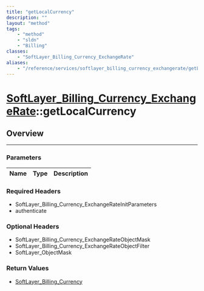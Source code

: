 ```yaml
---
title: "getLocalCurrency"
description: ""
layout: "method"
tags:
    - "method"
    - "sldn"
    - "Billing"
classes:
    - "SoftLayer_Billing_Currency_ExchangeRate"
aliases:
    - "/reference/services/softlayer_billing_currency_exchangerate/getLocalCurrency"
---
```

# [SoftLayer_Billing_Currency_ExchangeRate](/reference/services/SoftLayer_Billing_Currency_ExchangeRate)::getLocalCurrency





## Overview 


-----

### Parameters 
|Name | Type | Description |
| --- | --- | --- |


### Required Headers
* SoftLayer_Billing_Currency_ExchangeRateInitParameters
* authenticate


### Optional Headers
* SoftLayer_Billing_Currency_ExchangeRateObjectMask
* SoftLayer_Billing_Currency_ExchangeRateObjectFilter
* SoftLayer_ObjectMask

### Return Values
* <a href='/reference/datatypes/SoftLayer_Billing_Currency'>SoftLayer_Billing_Currency </a>




